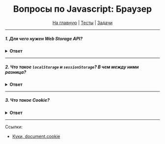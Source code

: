 <div align="center">

<h1>Вопросы по Javascript: Браузер</h1>

<a href="https://github.com/dollaween/javascript-questions">На главную</a> | <a href="https://github.com/dollaween/javascript-tests">Тесты</a> | <a href="https://github.com/dollaween/javascript-tests">Задачи</a>

</div>

---

##### 1. Для чего нужен Web Storage API?

<details><summary><b>Ответ</b></summary>
<p>

**Web Storage API** предоставляет механизмы при помощи которых браузеры могут безопасно хранить пары ключ/значение.

Web Storage API расширяет объект `window`, добавляя в него:
* `window.sessionStorage`
* `window.localStorage`

</p>
</details>

---

##### 2. Что такое `localStorage` и `sessionStorage`? В чем между ними разница?

<details><summary><b>Ответ</b></summary>
<p>

`localStorage` и `sessionStorage` позволяют получить доступ к объекту `Storage` и манипулировать парами `key` `value` (которые могут быть только в виде строк).

* `Storage.getItem(key)` — получить значение по ключу.
* `Storage.setItem(key, value)` — установить значение `value` для ключа `key`.
* `Storage.removeItem(key)` — удалить ключ из `Storage`.
* `Storage.clear()` — удалить все ключи из `Storage`.
* `Storage.key(index)` — получить имя `index`-ного ключа.

**Особенности `localStorage`:**
1. Этот объект один на все вкладки и окна в рамках источника (один и тот же домен/протокол/порт).
2. Данные не имеют срока давности. Сохраняются после перезапуска браузера и ОС.

**Особенности `sessionStorage`:**
1. Объект существует только в рамках текущей вкладки браузера. Но он разделен между `iframe` на той же вкладке.
2. Данные продолжают существовать после перезагрузки страницы, но не после закрытия/открытия вкладки.

</p>
</details>

---

##### 3. Что такое Cookie?

<details><summary><b>Ответ</b></summary>
<p>

`document.cookie` — это небольшие строки данных, которые хранятся в браузере в виде `ключ=значение;`. Куки обычно устанавливаются сервером при помощи заголовка `Set-Cookie`. Затем браузер будет автоматически добавлять их почти в каждый запрос на тот же домен при помощи заголовка `Cookie`.

Пример `document.cookie`:
```javascript
document.cookie = "login=Batman; path=/; expires=Tue, 01 Jan 2047 01:23:45 GMT"
``` 

Опции:
* `path=/` — делает куки видимым только по указанному пути и нижу, по умолчанию устанавливает текущий путь.
* `domain=site.com` — по умолчанию куки видно только на текущем домене, если явно указан домен, то куки видно и на поддоменах.
* `expires` или `max-age` — устанавливает дату истечения срока действия, без них куки умрет при закрытии браузера.
* `secure` — делает куки доступным только при использовании HTTPS.
* `samesite` — запрещает браузеру отправлять куки с запросами, поступающими извне, помогает предотвратить XSRF-атаки.

</p>
</details>

---

Ссылки:
* [Куки, document.cookie](https://learn.javascript.ru/cookie)
